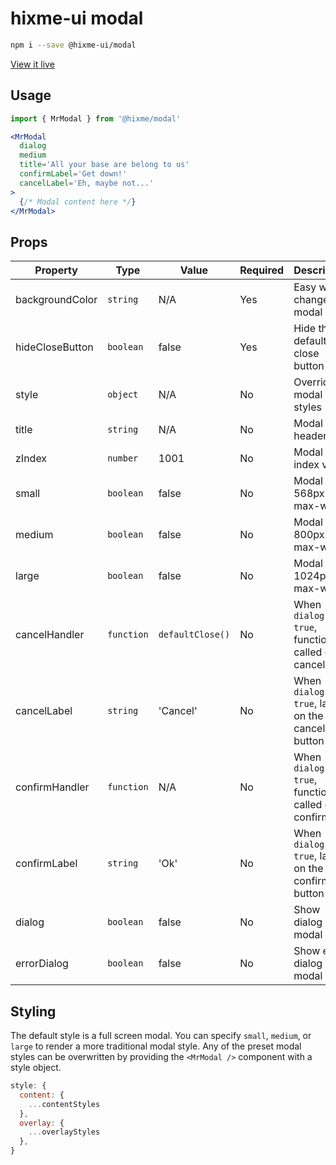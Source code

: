 # hixme-ui modal

```bash
npm i --save @hixme-ui/modal
```

[View it live](https://hixme.github.io/hixme-ui/modal)

## Usage 

```jsx
import { MrModal } from '@hixme/modal'

<MrModal 
  dialog 
  medium
  title='All your base are belong to us' 
  confirmLabel='Get down!' 
  cancelLabel='Eh, maybe not...'
>
  {/* Modal content here */}
</MrModal>
```

## Props

| Property         | Type       | Value            | Required | Description                                       |
| ---------------- | ---------- | ---------------- | -------- | ------------------------------------------------- |
| backgroundColor  | `string`   | N/A              | Yes      | Easy way to change the modal color                |
| hideCloseButton  | `boolean`  | false            | Yes      | Hide the default close button                     |
| style            | `object`   | N/A              | No       | Override modal styles                             |
| title            | `string`   | N/A              | No       | Modal title header                                |
| zIndex           | `number`   | 1001             | No       | Modal z-index value                               |
| small            | `boolean`  | false            | No       | Modal with 568px max-width                        |
| medium           | `boolean`  | false            | No       | Modal with 800px max-width                        |
| large            | `boolean`  | false            | No       | Modal with 1024px max-width                       |
| cancelHandler    | `function` | `defaultClose()` | No       | When `dialog = true`, function called on cancel   |
| cancelLabel      | `string`   | 'Cancel'         | No       | When `dialog = true`, label on the cancel button  |
| confirmHandler   | `function` | N/A              | No       | When `dialog = true`, function called on confirm  |
| confirmLabel     | `string`   | 'Ok'             | No       | When `dialog = true`, label on the confirm button |
| dialog           | `boolean`  | false            | No       | Show dialog modal                                 |
| errorDialog      | `boolean`  | false            | No       | Show error dialog modal                           |

## Styling

The default style is a full screen modal. You can specify `small`, `medium`, or `large` to render a more traditional modal style. Any of the preset modal styles can be overwritten by providing the `<MrModal />` component with a style object.

```js 
style: {
  content: {
    ...contentStyles
  },
  overlay: {
    ...overlayStyles
  },
}
```
